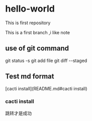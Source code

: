 # hello-world
This is first repository

This is a first branch ,i like note
## use of git command
git status -s 
git add file
git diff --staged

## Test md format

[cacti install](README.md#cacti install)




### cacti install
跳转才是成功
